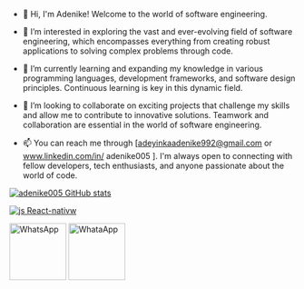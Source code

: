 - 👋 Hi, I'm Adenike! Welcome to the world of software engineering.
  
- 👀 I’m interested in exploring the vast and ever-evolving field of software engineering, which encompasses everything from creating robust applications to solving complex problems through code.

- 🌱 I’m currently learning and expanding my knowledge in various programming languages, development frameworks, and software design principles. Continuous learning is key in this dynamic field.

- 💞️ I’m looking to collaborate on exciting projects that challenge my skills and allow me to contribute to innovative solutions. Teamwork and collaboration are essential in the world of software engineering.

- 📫 You can reach me through [adeyinkaadenike992@gmail.com or www.linkedin.com/in/
adenike005 ].
I'm always open to connecting with fellow developers, tech enthusiasts, and anyone passionate about the world of code.

[![adenike005 GitHub stats](https://github-readme-stats.vercel.app/api?username=adenike005)](https://github.com/anuraghazra/github-readme-stats)

[![js React-nativw](https://skillicons.dev/icons?i=js,html,css,wasm)](https://skillicons.dev)




<img src="https://github.com/adenike005/adenike005/assets/126898580/1b27ad48-9ac5-4c5d-8f60-7f461e73e09a" width="100" alt="WhatsApp"> 

<img src="https://github.com/adenike005/adenike005/assets/126898580/98bd2512-1f1f-4833-8ba5-0922d22b3b8f" width="100" alt="WhataApp">



